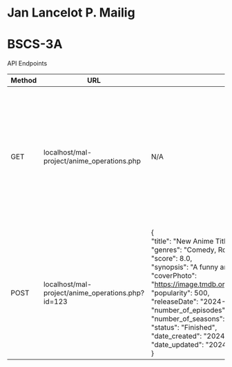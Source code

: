 # Jan Lancelot P. Mailig
# BSCS-3A

API Endpoints

| Method | URL                                               | Payload                                                                                                                                                                                                                                                                                                                                                                                                                                                                            | Headers                             | Response                                                                                                                                                                                                                                                                                                                                                                                                                                                                              |
| ------ | ------------------------------------------------- | ---------------------------------------------------------------------------------------------------------------------------------------------------------------------------------------------------------------------------------------------------------------------------------------------------------------------------------------------------------------------------------------------------------------------------------------------------------------------------------- | ----------------------------------- | ------------------------------------------------------------------------------------------------------------------------------------------------------------------------------------------------------------------------------------------------------------------------------------------------------------------------------------------------------------------------------------------------------------------------------------------------------------------------------------- |
| GET    | localhost/mal-project/anime_operations.php        | N/A                                                                                                                                                                                                                                                                                                                                                                                                                                                                                | N/A                                 | {<br>  "id": 1,<br>  "title": "Anime Title",<br>  "genres": "Action, Adventure",<br>  "score": 9.5,<br>  "synopsis": "This is the synopsis...",<br>  "coverPhoto": "https://image.tmdb.org/t/p/original/tCZFfYTIwrR7n94J6G14Y4hAFU6.jpg",<br>  "popularity": 1000,<br>  "releaseDate": "2023-01-15",<br>  "number_of_episodes": 24,<br>  "number_of_seasons": 2,<br>  "status": "Airing",<br>  "date_created": "2023-01-01 00:00:00",<br>  "date_updated": "2023-05-10 12:30:00"<br>} |
| POST   | localhost/mal-project/anime_operations.php?id=123 | {  <br>"title": "New Anime Title",  <br>"genres": "Comedy, Romance",  <br>"score": 8.0,  <br>"synopsis": "A funny and romantic story...",  <br>"coverPhoto": "https://image.tmdb.org/t/p/original/5khbC6AuNgnvnoDbjIMKCOhEtIc.jpg",  <br>"popularity": 500,  <br>"releaseDate": "2024-03-20",  <br>"number_of_episodes": 12,  <br>"number_of_seasons": 1,  <br>"status": "Finished",  <br>"date_created": "2024-02-15 10:00:00",  <br>"date_updated": "2024-02-15 10:00:00"  <br>} | Authorization (Admin role required) | {<br>  "message": "Anime added successfully",<br>  "id": 123<br>}                                                                                                                                                                                                                                                                                                                                                                                                                     |
